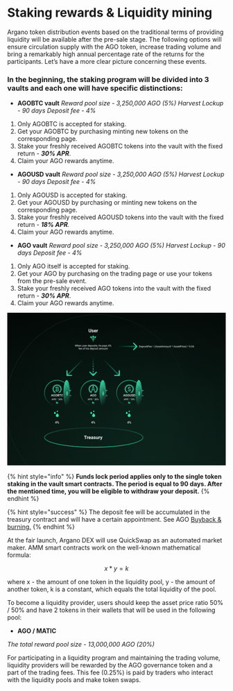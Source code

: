 # Staking rewards & Liquidity mining

Argano token distribution events based on the traditional terms of providing liquidity will be available after the pre-sale stage. The following options will ensure circulation supply with the AGO token, increase trading volume and bring a remarkably high annual percentage rate of the returns for the participants. Let’s have a more clear picture concerning these events.

### **In the beginning, the staking program will be divided into 3 vaults and each one will have specific distinctions:**

* **AGOBTC vault** _Reward pool size - 3,250,000 AGO \(5%\) Harvest Lockup - 90 days Deposit fee - 4%_

1. Only AGOBTC is accepted for staking.
2. Get your AGOBTC by purchasing minting new tokens on the corresponding page.
3. Stake your freshly received AGOBTC tokens into the vault with the fixed return - _**30% APR**_.
4. Claim your AGO rewards anytime.

* **AGOUSD vault** _Reward pool size - 3,250,000 AGO \(5%\) Harvest Lockup - 90 days Deposit fee - 4%_

1. Only AGOUSD  is accepted for staking.
2. Get your AGOUSD by purchasing or minting new tokens on the corresponding page.
3. Stake your freshly received AGOUSD tokens into the vault with the fixed return - _**18% APR**._
4. Claim your AGO rewards anytime.

* **AGO vault** _Reward pool size - 3,250,000 AGO \(5%\) Harvest Lockup - 90 days Deposit fee - 4%_

1. Only AGO itself is accepted for staking.
2. Get your AGO by purchasing on the trading page or use your tokens from the pre-sale event.
3. Stake your freshly received AGO tokens into the vault with the fixed return - _**30% APR**_.
4. Claim your AGO rewards anytime.

![Organization of the staking process](.gitbook/assets/frame-8.png)

{% hint style="info" %}
**Funds lock period applies only to the single token staking in the vault smart contracts. The period is equal to 90 days. After the mentioned time, you will be eligible to withdraw your deposit.**
{% endhint %}

{% hint style="success" %}
The deposit fee will be accumulated in the treasury contract and will have a certain appointment. See AGO [Buyback & burning.](ago-governance-token.md#buyback-and-burn)
{% endhint %}

At the fair launch, Argano DEX will use QuickSwap as an automated market maker. AMM smart contracts work on the well-known mathematical formula:

$$
x * y = k
$$

where x - the amount of one token in the liquidity pool, y - the amount of another token, k is a constant, which equals the total liquidity of the pool.

To become a liquidity provider, users should keep the asset price ratio 50% / 50% and have 2 tokens in their wallets that will be used in the following pool:

* **AGO / MATIC**

_The total reward pool size - 13,000,000 AGO \(20%\)_

For participating in a liquidity program and maintaining the trading volume, liquidity providers will be rewarded by the AGO governance token and a part of the trading fees. This fee \(0.25%\) is paid by traders who interact with the liquidity pools and make token swaps.  


